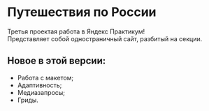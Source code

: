# Путешествия по России
Третья проектая работа в Яндекс Практикум!  
Представляет собой одностраничный сайт, разбитый на секции.
## Новое в этой версии:
* Работа с макетом;
* Адаптивность;
* Медиазапросы;
* Гриды.